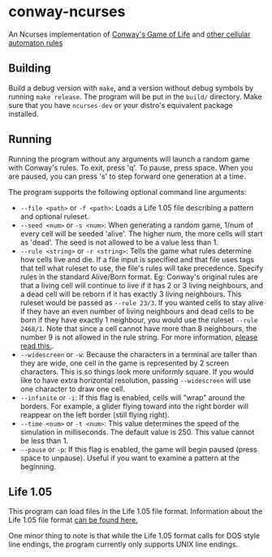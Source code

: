 # conway-ncurses
An Ncurses implementation of [Conway's Game of Life](https://en.wikipedia.org/wiki/Conway's_Game_of_Life) and [other cellular automaton rules](http://conwaylife.com/wiki/Rules)

## Building
Build a debug version with `make`, and a version without debug symbols by running `make release`.  The program will be put in the `build/` directory.  Make sure that you have `ncurses-dev` or your distro's equivalent package installed.

## Running
Running the program without any arguments will launch a random game with Conway's rules.  To exit, press 'q'.  To pause, press space.  When you are paused, you can press 's' to step forward one generation at a time.

The program supports the following optional command line arguments:
* `--file <path>` or `-f <path>`:  Loads a Life 1.05 file describing a pattern and optional ruleset.
* `--seed <num>` or `-s <num>`:  When generating a random game, 1/num of every cell will be seeded 'alive'.  The higher num, the more cells will start as 'dead'.  The seed is not allowed to be a value less than 1.
* `--rule <string>` or `-r <string>`:  Tells the game what rules determine how cells live and die.  If a file input is specified and that file uses tags that tell what ruleset to use, the file's rules will take precedence.  Specify rules in the standard Alive/Born format.  Eg:  Conway's original rules are that a living cell will continue to live if it has 2 or 3 living neighbours, and a dead cell will be reborn if it has exactly 3 living neighbours.  This ruleset would be passed as `--rule 23/3`.  If you wanted cells to stay alive if they have an even number of living neighbours and dead cells to be born if they have exactly 1 neighbour, you would use the ruleset `--rule 2468/1`.  Note that since a cell cannot have more than 8 neighbours, the number 9 is not allowed in the rule string.  For more information, [please read this.](http://conwaylife.com/wiki/Rules#Rules).
* `--widescreen` or `-w`:  Because the characters in a terminal are taller than they are wide, one cell in the game is represented by 2 screen characters.  This is so things look more uniformly square.  If you would like to have extra horizontal resolution, passing `--widescreen` will use one character to draw one cell.
* `--infinite` or `-i`:  If this flag is enabled, cells will "wrap" around the borders.  For example, a glider flying toward into the right border will reappear on the left border (still flying right).
* `--time <num>` or `-t <num>`:  This value determines the speed of the simulation in milliseconds.  The default value is 250.  This value cannot be less than 1.
* `--pause` or `-p`:  If this flag is enabled, the game will begin paused (press space to unpause).  Useful if you want to examine a pattern at the beginning.

## Life 1.05
This program can load files in the Life 1.05 file format.  Information about the Life 1.05 file format [can be found here.](http://conwaylife.com/wiki/Life_1.05)

One minor thing to note is that while the Life 1.05 format calls for DOS style line endings, the program currently only supports UNIX line endings.
